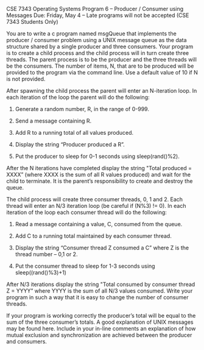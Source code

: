 




CSE 7343 Operating Systems
Program 6 – Producer / Consumer using Messages
Due: Friday, May 4 – Late programs will not be accepted
(CSE 7343 Students Only)

You are to write a c program named msgQueue that implements the producer / consumer problem using a UNIX message queue as the data structure shared by a single producer and three consumers.   Your program is to create a child process and the child process will in turn create three threads.  The parent process is to be the producer and the three threads will be the consumers.   The number of items, N, that are to be produced will be provided to the program via the command line.   Use a default value of 10 if N is not provided.

After spawning the child process the parent will enter an N-iteration loop.   In each iteration of the loop the parent will do the following:

1)   Generate a random number, R, in the range of 0-999.

2)   Send a message containing R.

3)   Add R to a running total of all values produced.

4)   Display the string “Producer produced a R”.

5)   Put the producer to sleep for 0-1 seconds using sleep(rand()%2).

After the N iterations have completed display the string "Total produced = XXXX” (where XXXX is the sum of all R values produced) and wait for the child to terminate. It is the parent’s responsibility to create and destroy the queue.

The child process will create three consumer threads, 0, 1 and 2.  Each thread will enter an N/3 iteration loop (be careful if (N%3) != 0).  In each iteration of the loop each consumer thread will do the following:

1)   Read a message containing a value, C, consumed from the queue.

2)   Add C to a running total maintained by each consumer thread.

3)   Display the string “Consumer thread Z consumed a C” where Z is the thread number – 0,1 or 2.

4)   Put the consumer thread to sleep for 1-3 seconds using sleep((rand()%3)+1)

After N/3 iterations display the string "Total consumed by consumer thread Z = YYYY” where YYYY is the sum of all N/3 values consumed.  Write your program in such a way that it is easy to change the number of consumer threads.

If your program is working correctly the producer’s total will be equal to the sum of the three consumer’s totals. A good explanation of UNIX messages may be found here. Include in your in-line comments an explanation of how mutual exclusion and synchronization are achieved between the producer and consumers.



 
